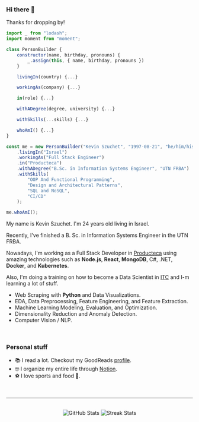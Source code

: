 ### Hi there 👋

Thanks for dropping by!


```js
import _ from "lodash";
import moment from "moment";

class PersonBuilder {
    constructor(name, birthday, pronouns) {
        _.assign(this, { name, birthday, pronouns })
    }

    livingIn(country) {...}

    workingAs(company) {...}

    in(role) {...}

    withADegree(degree, university) {...}

    withSkills(...skills) {...}

    whoAmI() {...}
}

const me = new PersonBuilder("Kevin Szuchet", "1997-08-21", "he/him/his")
    .livingIn("Israel")
    .workingAs("Full Stack Engineer")
    .in("Producteca")
    .withADegree("B.Sc. in Information Systems Engineer", "UTN FRBA")
    .withSkills(
        "OOP And Functional Programming",
        "Design and Architectural Patterns",
        "SQL and NoSQL",
        "CI/CD"
    );

me.whoAmI();
```

My name is Kevin Szuchet. I'm 24 years old living in Israel.

Recently, I've finished a B. Sc. in Information Systems Engineer in the UTN FRBA.

Nowadays, I'm working as a Full Stack Developer in [Producteca](producteca.com) using amazing technologies such as __Node.js__, __React__, __MongoDB__, C#, .NET, __Docker__, and __Kubernetes__.

Also, I'm doing a training on how to become a Data Scientist in [ITC](https://www.itc.tech/) and I-m learning a lot of stuff.
- Web Scraping with __Python__ and Data Visualizations.
- EDA, Data Preprocessing, Feature Engineering, and Feature Extraction.
- Machine Learning Modeling, Evaluation, and Optimization.
- Dimensionality Reduction and Anomaly Detection.
- Computer Vision / NLP.

<br>

### Personal stuff

- 📚 I read a lot. Checkout my GoodReads [profile](goodreads.com/kevinszuchet).
- 🤓 I organize my entire life through [Notion](https://www.notion.so/).
- ⚽ I love sports and food 🌱.

<br>

---

<br>


<div align="center">
    <img width="auto" src ="https://github-readme-stats.vercel.app/api?username=kevinszuchet&show_icons=true&count_private=true&theme=darcula&hide_border=true&bg_color=00000000" alt="GitHub Stats">
    <img width="auto" src ="https://github-readme-streak-stats.herokuapp.com?user=kevinszuchet&theme=darcula&hide_border=true&background=FFFFFF00" alt="Streak Stats">
</div>